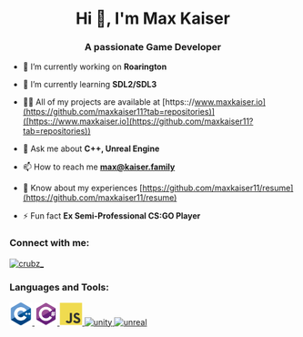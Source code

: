 <h1 align="center">Hi 👋, I'm Max Kaiser</h1>
<h3 align="center">A passionate Game Developer</h3>

- 🔭 I’m currently working on **Roarington**

- 🌱 I’m currently learning **SDL2/SDL3**

- 👨‍💻 All of my projects are available at [https:://www.maxkaiser.io](https://github.com/maxkaiser11?tab=repositories)]([https:://www.maxkaiser.io](https://github.com/maxkaiser11?tab=repositories))

- 💬 Ask me about **C++, Unreal Engine**

- 📫 How to reach me **max@kaiser.family**

- 📄 Know about my experiences [https://github.com/maxkaiser11/resume](https://github.com/maxkaiser11/resume)

- ⚡ Fun fact **Ex Semi-Professional CS:GO Player**

<h3 align="left">Connect with me:</h3>
<p align="left">
<a href="https://twitter.com/crubz_" target="blank"><img align="center" src="https://raw.githubusercontent.com/rahuldkjain/github-profile-readme-generator/master/src/images/icons/Social/twitter.svg" alt="crubz_" height="30" width="40" /></a>
</p>

<h3 align="left">Languages and Tools:</h3>
<p align="left"> <a href="https://www.w3schools.com/cpp/" target="_blank" rel="noreferrer"> <img src="https://raw.githubusercontent.com/devicons/devicon/master/icons/cplusplus/cplusplus-original.svg" alt="cplusplus" width="40" height="40"/> </a> <a href="https://www.w3schools.com/cs/" target="_blank" rel="noreferrer"> <img src="https://raw.githubusercontent.com/devicons/devicon/master/icons/csharp/csharp-original.svg" alt="csharp" width="40" height="40"/> </a> <a href="https://developer.mozilla.org/en-US/docs/Web/JavaScript" target="_blank" rel="noreferrer"> <img src="https://raw.githubusercontent.com/devicons/devicon/master/icons/javascript/javascript-original.svg" alt="javascript" width="40" height="40"/> </a> <a href="https://unity.com/" target="_blank" rel="noreferrer"> <img src="https://www.vectorlogo.zone/logos/unity3d/unity3d-icon.svg" alt="unity" width="40" height="40"/> </a> <a href="https://unrealengine.com/" target="_blank" rel="noreferrer"> <img src="https://raw.githubusercontent.com/kenangundogan/fontisto/036b7eca71aab1bef8e6a0518f7329f13ed62f6b/icons/svg/brand/unreal-engine.svg" alt="unreal" width="40" height="40"/> </a> </p>
